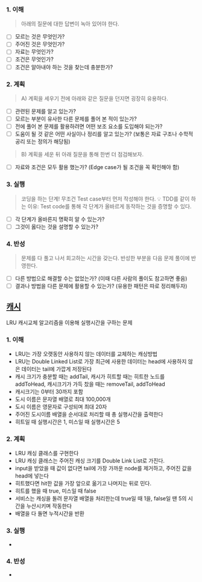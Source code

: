### 1. 이해
> 아래의 질문에 대한 답변이 녹아 있어야 한다.

- [ ] 모르는 것은 무엇인가?
- [ ] 주어진 것은 무엇인가?
- [ ] 자료는 무엇인가?
- [ ] 조건은 무엇인가?
- [ ] 조건은 알아내야 하는 것을 찾는데 충분한가?

### 2. 계획
> A) 계획을 세우기 전에 아래와 같은 질문을 던지면 굉장히 유용하다.

- [ ] 관련된 문제를 알고 있는가?
- [ ] 모르는 부분이 유사한 다른 문제를 풀어 본 적이 있는가?
- [ ] 전에 풀어 본 문제를 활용하려면 어떤 보조 요소를 도입해야 되는가?
- [ ] 도움이 될 것 같은 어떤 사실이나 정리를 알고 있는가? (보통은 자료 구조나 수학적 공리 또는 정의가 해당됨)

> B) 계획을 세운 뒤 아래 질문을 통해 한번 더 점검해보자.

- [ ] 자료와 조건은 모두 활용 했는가? (Edge case가 될 조건을 꼭 확인해야 함)

### 3. 실행
> 코딩을 하는 단계! 무조건 Test case부터 먼저 작성해야 한다.
💡 TDD를 같이 하는 이유: Test code를 통해 각 단계가 올바르게 동작하는 것을 증명할 수 있다.

- [ ] 각 단계가 올바른지 명확히 알 수 있는가?
- [ ] 그것이 옳다는 것을 설명할 수 있는가?

### 4. 반성
> 문제를 다 풀고 나서 회고하는 시간을 갖는다. 반성한 부분을 다음 문제 풀이에 반영한다.

- [ ] 다른 방법으로 해결할 수는 없었는가? (이때 다른 사람의 풀이도 참고하면 좋음)
- [ ] 결과나 방법을 다른 문제에 활용할 수 있는가? (유용한 패턴은 따로 정리해두자)

## [캐시](https://school.programmers.co.kr/learn/courses/30/lessons/17680?language=java)
LRU 캐시교체 알고리즘을 이용해 실행시간을 구하는 문제 

### 1. 이해
- LRU는 가장 오랫동안 사용하지 않는 데이터를 교체하는 캐싱방법 
- LRU는 Double Linked List로 가장 최근에 사용한 데이터는 head에 사용하지 않은 데이터는 tail에 가깝게 저장된다
- 캐시 크기가 충분할 때는 addTail, 캐시가 히트할 때는 히트한 노드를 addToHead, 캐시크기가 가득 찼을 때는 removeTail, addToHead
- 캐시크기는 0부터 30까지 포함
- 도시 이름은 문자열 배열로 최대 100,000개 
- 도시 이름은 영문자로 구성되며 최대 20자
- 주어진 도시이름 배열을 순서대로 처리할 때 총 실행시간을 출력한다
- 히트일 때 실행시간은 1, 미스일 때 실행시간은 5

### 2. 계획
- LRU 캐싱 클래스를 구현한다
- LRU 캐싱 클래스는 주어진 캐싱 크기를 Double Link List로 가진다. 
- input을 받았을 때 값이 없다면 tail에 가장 가까운 node를 제거하고, 주어진 값을 head에 넣는다
- 히트했다면 hit한 값을 가장 앞으로 옮기고 나머지는 뒤로 민다. 
- 히트를 했을 때 true, 미스일 때 false 
- 서비스는 캐싱을 돌려 문자열 배열을 처리한는데 true일 때 1을, false일 땐 5의 시간을 누산시키며 작동한다 
- 배열을 다 돌면 누적시간을 반환 

### 3. 실행
- 

### 4. 반성
-
